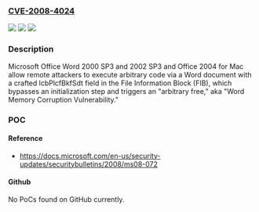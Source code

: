 ### [CVE-2008-4024](https://cve.mitre.org/cgi-bin/cvename.cgi?name=CVE-2008-4024)
![](https://img.shields.io/static/v1?label=Product&message=n%2Fa&color=blue)
![](https://img.shields.io/static/v1?label=Version&message=n%2Fa&color=blue)
![](https://img.shields.io/static/v1?label=Vulnerability&message=n%2Fa&color=brighgreen)

### Description

Microsoft Office Word 2000 SP3 and 2002 SP3 and Office 2004 for Mac allow remote attackers to execute arbitrary code via a Word document with a crafted lcbPlcfBkfSdt field in the File Information Block (FIB), which bypasses an initialization step and triggers an "arbitrary free," aka "Word Memory Corruption Vulnerability."

### POC

#### Reference
- https://docs.microsoft.com/en-us/security-updates/securitybulletins/2008/ms08-072

#### Github
No PoCs found on GitHub currently.

